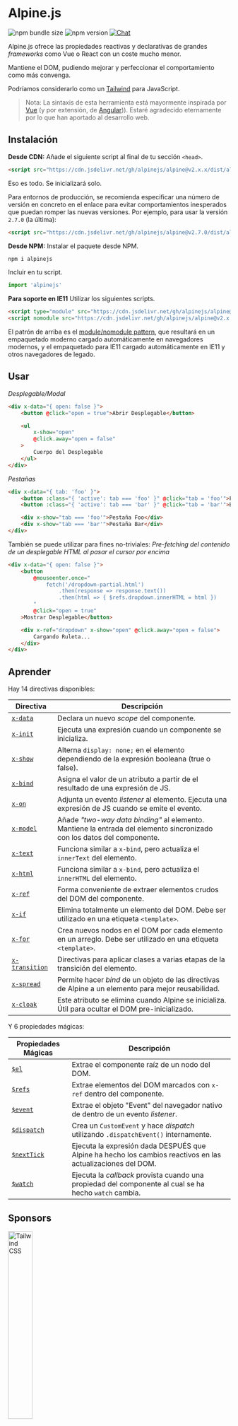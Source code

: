 # Alpine.js

![npm bundle size](https://img.shields.io/bundlephobia/minzip/alpinejs)
![npm version](https://img.shields.io/npm/v/alpinejs)
[![Chat](https://img.shields.io/badge/chat-on%20discord-7289da.svg?sanitize=true)](https://alpinejs.codewithhugo.com/chat/)

Alpine.js ofrece las propiedades reactivas y declarativas de grandes *frameworks* como Vue o React con un coste mucho menor.

Mantiene el DOM, pudiendo mejorar y perfeccionar el comportamiento como más convenga.

Podríamos considerarlo como un [Tailwind](https://tailwindcss.com/) para JavaScript.

> Nota: La sintaxis de esta herramienta está mayormente inspirada por [Vue](https://vuejs.org/) (y por extensión, de [Angular](https://angularjs.org/))). Estaré agradecido eternamente por lo que han aportado al desarrollo web.

## Instalación

**Desde CDN:** Añade el siguiente script al final de tu sección `<head>`.
```html
<script src="https://cdn.jsdelivr.net/gh/alpinejs/alpine@v2.x.x/dist/alpine.min.js" defer></script>
```

Eso es todo. Se inicializará solo.

Para entornos de producción, se recomienda especificar una número de versión en concreto en el enlace para evitar comportamientos inesperados que puedan romper las nuevas versiones. Por ejemplo, para usar la versión `2.7.0` (la última):
```html
<script src="https://cdn.jsdelivr.net/gh/alpinejs/alpine@v2.7.0/dist/alpine.min.js" defer></script>
```

**Desde NPM:** Instalar el paquete desde NPM.
```js
npm i alpinejs
```

Incluir en tu script.
```js
import 'alpinejs'
```

**Para soporte en IE11** Utilizar los siguientes scripts.
```html
<script type="module" src="https://cdn.jsdelivr.net/gh/alpinejs/alpine@v2.x.x/dist/alpine.min.js"></script>
<script nomodule src="https://cdn.jsdelivr.net/gh/alpinejs/alpine@v2.x.x/dist/alpine-ie11.min.js" defer></script>
```

El patrón de arriba es el [module/nomodule pattern](https://philipwalton.com/articles/deploying-es2015-code-in-production-today/), que resultará en un empaquetado moderno cargado automáticamente en navegadores modernos, y el empaquetado para IE11 cargado automáticamente en IE11 y otros navegadores de legado.

## Usar

*Desplegable/Modal*
```html
<div x-data="{ open: false }">
    <button @click="open = true">Abrir Desplegable</button>

    <ul
        x-show="open"
        @click.away="open = false"
    >
        Cuerpo del Desplegable
    </ul>
</div>
```

*Pestañas*
```html
<div x-data="{ tab: 'foo' }">
    <button :class="{ 'active': tab === 'foo' }" @click="tab = 'foo'">Foo</button>
    <button :class="{ 'active': tab === 'bar' }" @click="tab = 'bar'">Bar</button>

    <div x-show="tab === 'foo'">Pestaña Foo</div>
    <div x-show="tab === 'bar'">Pestaña Bar</div>
</div>
```

También se puede utilizar para fines no-triviales:
*Pre-fetching del contenido de un desplegable HTML al pasar el cursor por encima*
```html
<div x-data="{ open: false }">
    <button
        @mouseenter.once="
            fetch('/dropdown-partial.html')
                .then(response => response.text())
                .then(html => { $refs.dropdown.innerHTML = html })
        "
        @click="open = true"
    >Mostrar Desplegable</button>

    <div x-ref="dropdown" x-show="open" @click.away="open = false">
        Cargando Ruleta...
    </div>
</div>
```

## Aprender

Hay 14 directivas disponibles:

| Directiva | Descripción |
| --- | --- |
| [`x-data`](#x-data) | Declara un nuevo *scope* del componente. |
| [`x-init`](#x-init) | Ejecuta una expresión cuando un componente se inicializa. |
| [`x-show`](#x-show) | Alterna `display: none;` en el elemento dependiendo de la expresión booleana (true o false). |
| [`x-bind`](#x-bind) | Asigna el valor de un atributo a partir de el resultado de una expresión de JS. |
| [`x-on`](#x-on) | Adjunta un evento *listener* al elemento. Ejecuta una expresión de JS cuando se emite el evento. |
| [`x-model`](#x-model) | Añade *"two-way data binding"* al elemento. Mantiene la entrada del elemento sincronizado con los datos del componente. |
| [`x-text`](#x-text) | Funciona similar a `x-bind`, pero actualiza el `innerText` del elemento. |
| [`x-html`](#x-html) | Funciona similar a `x-bind`, pero actualiza el `innerHTML` del elemento. |
| [`x-ref`](#x-ref) | Forma conveniente de extraer elementos crudos del DOM del componente. |
| [`x-if`](#x-if) | Elimina totalmente un elemento del DOM. Debe ser utilizado en una etiqueta `<template>`. |
| [`x-for`](#x-for) | Crea nuevos nodos en el DOM por cada elemento en un arreglo. Debe ser utilizado en una etiqueta `<template>`. |
| [`x-transition`](#x-transition) | Directivas para aplicar clases a varias etapas de la transición del elemento. |
| [`x-spread`](#x-spread) | Permite hacer *bind* de un objeto de las directivas de Alpine a un elemento para mejor reusabilidad. |
| [`x-cloak`](#x-cloak) | Este atributo se elimina cuando Alpine se inicializa. Útil para ocultar el DOM pre-inicializado. |

Y 6 propiedades mágicas:

| Propiedades Mágicas | Descripción |
| --- | --- |
| [`$el`](#el) | Extrae el componente raíz de un nodo del DOM. |
| [`$refs`](#refs) | Extrae elementos del DOM marcados con `x-ref` dentro del componente. |
| [`$event`](#event) | Extrae el objeto "Event" del navegador nativo de dentro de un evento *listener*. |
| [`$dispatch`](#dispatch) | Crea un `CustomEvent` y hace *dispatch* utilizando `.dispatchEvent()` internamente. |
| [`$nextTick`](#nexttick) | Ejecuta la expresión dada DESPUÉS que Alpine ha hecho los cambios reactivos en las actualizaciones del DOM. |
| [`$watch`](#watch) | Ejecuta la *callback* provista cuando una propiedad del componente al cual se ha hecho `watch` cambia. |


## Sponsors

<img width="33%" src="https://refactoringui.nyc3.cdn.digitaloceanspaces.com/tailwind-logo.svg" alt="Tailwind CSS">

**¿Quieres tu logo aquí? [Escríbe MP en Twitter](https://twitter.com/calebporzio)**

## Proyectos de la Comunidad

* [AlpineJS Weekly Newsletter](https://alpinejs.codewithhugo.com/newsletter/)
* [Spruce (State Management)](https://github.com/ryangjchandler/spruce)
* [Turbolinks Adapter](https://github.com/SimoTod/alpine-turbolinks-adapter)
* [Alpine Magic Helpers](https://github.com/KevinBatdorf/alpine-magic-helpers)
* [Awesome Alpine](https://github.com/ryangjchandler/awesome-alpine)

### Directivas

---

### `x-data`

**Ejemplo:** `<div x-data="{ foo: 'bar' }">...</div>`

**Estructura:** `<div x-data="[object literal]">...</div>`

`x-data` declara un nuevo *scope* del componente. Indica al *framework* que debe inicializar un nuevo componente con el objeto especificado.

Es análogo a la propiedad `data` de un componente en Vue.

**Extraer Lógica del Componente**

Se pueden extraer datos (y comportamiento) en funciones reutilizables:

```html
<div x-data="dropdown()">
    <button x-on:click="open">Abrir</button>

    <div x-show="isOpen()" x-on:click.away="close">
        // Desplegable
    </div>
</div>

<script>
    function dropdown() {
        return {
            show: false,
            open() { this.show = true },
            close() { this.show = false },
            isOpen() { return this.show === true },
        }
    }
</script>
```

> **Para usuarios de bundler**, notad que Alpine.js accede a funciones que están en el *scope* global (`window`), es necesario asignar explicitamente las funciones a `window` para poder usarlas con `x-data`. Por ejemplo, `window.dropdown = function () {}` (eso pasa porque Webpack, Rollup, Parcel etc. pone las funciones que defines en el *scope* del módulo y no de `window`).


También puedes mezclar múltiples tipos de datos usadndo desestructuración de objetos:

```html
<div x-data="{...dropdown(), ...tabs()}">
```

---

### `x-init`
**Ejemplo:** `<div x-data="{ foo: 'bar' }" x-init="foo = 'baz'"></div>`

**Estructura:** `<div x-data="..." x-init="[expression]"></div>`

`x-init` ejecuta una expresión cuando se inicializa un componente.

Si deseas ejecutar código DESPUÉS que Alpine haga las actualizaciones iniciales al DOM (similar al *hook* de `mounted()` en VueJS), puedes devolver un *callback* en `x-init`, y se ejecutará después:

`x-init="() => { // aquí tenemos acceso al estado de post-inicialización del DOM // }"`

---

### `x-show`
**Ejemplo:** `<div x-show="open"></div>`

**Estructura:** `<div x-show="[expression]"></div>`

`x-show` alterna el estilo `display: none;` del elemento dependiendo de si la expresión evalúa a `true` o `false`.

**x-show.transition**

`x-show.transition` es una API de conveniencia para hacer `x-show`s más agradables utilizando transiciones de CSS.

```html
<div x-show.transition="open">
    Estos contenidos entraran y saldrán de transición.
</div>
```

| Directiva | Descripción |
| --- | --- |
| `x-show.transition` | A simultaneous fade and scale. (opacity, scale: 0.95, timing-function: cubic-bezier(0.4, 0.0, 0.2, 1), duration-in: 150ms, duration-out: 75ms)
| `x-show.transition.in` | Only transition in. |
| `x-show.transition.out` | Only transition out. |
| `x-show.transition.opacity` | Only use the fade. |
| `x-show.transition.scale` | Only use the scale. |
| `x-show.transition.scale.75` | Customize the CSS scale transform `transform: scale(.75)`. |
| `x-show.transition.duration.200ms` | Sets the "in" transition to 200ms. The out will be set to half that (100ms). |
| `x-show.transition.origin.top.right` | Customize the CSS transform origin `transform-origin: top right`. |
| `x-show.transition.in.duration.200ms.out.duration.50ms` | Different durations for "in" and "out". |

> Nota: Todas esos modificadores de transiciones se pueden usar conjuntamente con cualquiera de los otros. Esto es posible (aunque ridículo lol): `x-show.transition.in.duration.100ms.origin.top.right.opacity.scale.85.out.duration.200ms.origin.bottom.left.opacity.scale.95`

> Nota: `x-show` espera a que cualquier hijo acabe de salir de la transición. Si quieres evitar este comportamiento, añade el modificador `.immediate`:
```html
<div x-show.immediate="open">
    <div x-show.transition="open">
</div>
```
---

### `x-bind`

> Nota: Eres libre de usar la sintaxis abreviada ":": `:type="..."`

**Ejemplo:** `<input x-bind:type="inputType">`

**Estructura:** `<input x-bind:[attribute]="[expression]">`

`x-bind` asigna el valor de un atributo como el resultado de evaluar una expresión de Javascript. La expresión tiene acceso a todos las claves del objeto de datos del componente, y se actualizará cada vez que se actualizan los datos.

> Nota: *bindings* de atributos SÓLO se actualizan cuando se actualizan las dependencias. El *framework* es lo suficientemente inteligente para observar cambios en los datos y detectar que *bindings* se encargan de esos.

**`x-bind` para atributos de clase**

`x-bind` se comporta un poco distinto cuando hacemos *binding* de un atributo `class`.

Para clases, es necesario pasar un objeto cuyas claves sean los nombres de la clase, y los valores sean expresiones booleanas que determinan si las clases se aplican o no.

Por ejemplo:
`<div x-bind:class="{ 'hidden': foo }"></div>`

En este ejemplo, la clase "hidden" solo se aplicará cuando el valor del atributo `foo` sea `true`.

**`x-bind` para atributos booleanos**

`x-bind` da soporte a atributos booleanos del mismo modo que funciona para atributos valuables, utilizando una variable como condicion o cualquier expresión de JavaScript que resuelve a `true` o `false`.

Por ejemplo:
```html
<!-- Given: -->
<button x-bind:disabled="myVar">Hazme click</button>

<!-- When myVar == true: -->
<button disabled="disabled">Hazme click</button>

<!-- When myVar == false: -->
<button>Click me</button>
```

Esto añadirá o eliminará el atributo `disabled` cuando `myVar` sea `true` o `false` respectivamente.

Se soportan atributos booleanos de la [especificación de HTML](https://html.spec.whatwg.org/multipage/indices.html#attributes-3:boolean-attribute), por ejemplo `disabled`, `readonly`, `required`, `checked`, `hidden`, `selected`, `open`, etc.

**Modificador `.camel`**
**Ejemplo:** `<svg x-bind:view-box.camel="viewBox">`

El modificador `camel` hace *binding* del equivalente al nombre del atributo en *camel case*. En el ejemplo de arriba, el valor de `viewBox` se asignará al atributo `viewBox` y no al atributo `view-box`.

---

### `x-on`

> Nota: Eres libre de usar la sintaxis abreviada "@": `@click="..."`

**Ejemplo:** `<button x-on:click="foo = 'bar'"></button>`

**Structure:** `<button x-on:[event]="[expression]"></button>`

`x-on` adjunta un evento *listener* al elemento en el cual se declara. Cuando se emite el evento, se ejecuta la expresion de JavaScript especificada.

Si cualquier dato es modificado en la expresión, otros atributos de elementos "vinculados" con dicho dato, se actualizarán.

> Nota: También se puede especificar el nombre de una función de JavaScript

**Ejemplo:** `<button x-on:click="myFunction"></button>`

Eso es equivalente a: `<button x-on:click="myFunction($event)"></button>`

**Modificador `keydown`**

**Ejemplo:** `<input type="text" x-on:keydown.escape="open = false">`

Puedes especificar teclas en conreto a escuchar utilizando modificadores *keydown* anexados a la directiva `x-on:keydown`. Nótese que los modificadores son versiones *kebab-cased* de los valores de `Event.key`.

Ejemplos: `enter`, `escape`, `arrow-up`, `arrow-down`

> Nota: También puedes escuchar combinaciones de teclas de sistema como: `x-on:keydown.cmd.enter="foo"`

**Modificador `.away`**

**Ejemplo:** `<div x-on:click.away="showModal = false"></div>`

Cuando el modificador `.away` está presente, el evento solo se ejecutara cuando el evento se origina de una fuente distinta al propio elemento o sus hijos.

**Modificador `.prevent`**
**Ejemplo:** `<input type="checkbox" x-on:click.prevent>`

Añadir `.prevent` en un *listener* de eventos llama a `preventDefault` sobre el evento disparado. En el ejemplo de arriba, esto significa que realmente la casilla no se marcará cuando el usuario haga click en ella.

**Modificador `.stop`**
**Ejemplo:** `<div x-on:click="foo = 'bar'"><button x-on:click.stop></button></div>`

Añadir `.stop` en un *listener* de eventos llama a `stopPropagation` sobre el evento disparado. En el ejemplo de arriba, esto significa que el evento de "click" no saltará hacia el `<div>` exterior. En otras palabras, cuando un usuario pulse el botón, no se asignará `'bar'` a `foo`.

**Modificador `.self`**
**Ejemplo:** `<div x-on:click.self="foo = 'bar'"><button></button></div>`

Añadir `.self` en un *listener* de eventos hará que el evento solo se dispare si `$event.target` es el propio elemento. En el ejemplo de arriba, esto significa que el evento de "click" que propaga el evento hacia el `<div>`exterior **no** correrá el código indicado.

**Modificador `.window`**
**Ejemplo:** `<div x-on:resize.window="isOpen = window.outerWidth > 768 ? false : open"></div>`

Añadir `.window` en un *listener* de eventos instalará el *listener* en el objeto global `window` y no en el nodo del DOM en el que se declara. Esto es útil cuando quieres modificar el estado de un componente cuando algo cambia en `window`, como un evento de redimensión. En este ejemplo, cuando la ventana supera los 768 píxeles de anchura, cierra el modal/desplegable, y en el caso contrario mantiene el mismo estado.

>Nota: También se puede usar el modificador `.document` para adjuntar *listeners* a `document` y no en `window`

**Modificador `.once`**
**Ejemplo:** `<button x-on:mouseenter.once="fetchSomething()"></button>`

Añadir el modificador `.once` en un *listener* de eventos asegura que el *listener* solo se ejecute una sola vez. Esto es útil para tareas que solo quieres realizar una vez, como un *fetch* parcial de un HTML o similares.

**Modificador `.passive`**
**Ejemplo:** `<button x-on:mousedown.passive="interactive = true"></button>`

Añadir el modificador `.passive` en un *listener* de eventos hará que el *listener* sea pasivo, lo que significa que `preventDefault()` no funcionará en ninguno de los eventos procesados. Esto puede ayudar, por ejemplo, con el buen desempeño del desplazamiento en dispositivos táctiles.

**Modificador `.debounce`**
**Ejemplo:** `<input x-on:input.debounce="fetchSomething()">`

El modificador `debounce` permite hacer "debounce" de un evento. En otras palabras, la respuesta al evento NO se ejecutará hasta que haya pasado una cierta cantidad de tiempo desde que el evento se lanzó por última vez. Cuando está listo para ser llamado, se ejecutará la última respuesta.

El valor de "espera" por defecto es de 250 milisegundos.

Para personalizar este valor, es posible especificar una cifra en concreto de la siguiente forma:

```
<input x-on:input.debounce.750="fetchSomething()">
<input x-on:input.debounce.750ms="fetchSomething()">
```

**Modificador `.camel`**
**Ejemplo:** `<input x-on:event-name.camel="doSomething()">`

El modificador `camel` hace *binding* del equivalente al nombre del evento en *camel case*. En el ejemplo de arriba, la expresión se evaluara cuando se dispare el evento `eventName`.

---

### `x-model`
**Ejemplo:** `<input type="text" x-model="foo">`

**Estructura:** `<input type="text" x-model="[data item]">`

`x-model` añade *"two-way data binding"* en un elemento. En otras palabras, el valor del elemento de entrada estara sincronizado con el valor del dato en el componente.

> Nota: `x-model` es lo suficientemente inteligente para detectar cambios en inputs de texto, checkboxes, radio buttons, radio buttons, textareas, selects, y multiple selects. Debería comportarse [igual que lo hace Vue](https://vuejs.org/v2/guide/forms.html) en esos escenarios.

**Modificador `.number`**
**Ejemplo:** `<input x-model.number="age">`

El modificador `number` convierte el valor de entrada a un número. En caso que no se pueda convertir a número, devuelve el valor original.

**Modificador `.debounce`**
**Ejemplo:** `<input x-model.debounce="search">`

El modificador `debounce` permite añadir "debounce" en la actualización de un valor. En otras palabras, la respuesta al evento NO se ejecutará hasta que haya pasado una cierta cantidad de tiempo desde que se disparó el último evento. Cuando la respuesta está lista para ser llamada, se ejecutará la respuesta al último evento.

El valor de "espera" por defecto es de 250 milisegundos.

Para personalizar este valor, es posible especificar una cifra en concreto de la siguiente forma:

```
<input x-model.debounce.750="search">
<input x-model.debounce.750ms="search">
```

---

### `x-text`
**Ejemplo:** `<span x-text="foo"></span>`

**Estructura:** `<span x-text="[expression]"`

`x-text` funciona similar a `x-bind`, pero actualiza el `innerText` del elemento en lugar del valor del atributo.

---

### `x-html`
**Ejemplo:** `<span x-html="foo"></span>`

**Estructura:** `<span x-html="[expression]"`

`x-html` funciona similar a `x-bind`, pero actualiza el `innerHTML` del elemento en lugar del valor del atributo.

> :warning: **Utiliza solo contenido confiable y no elementos introducidos por el usuario.** :warning:
>
> Renderizar HTML de terceros dinamicamente puede facilmente llevarnos a vulnerabilidades [XSS](https://developer.mozilla.org/en-US/docs/Glossary/Cross-site_scripting).

---

### `x-ref`
**Ejemplo:** `<div x-ref="foo"></div><button x-on:click="$refs.foo.innerText = 'bar'"></button>`

**Estructura:** `<div x-ref="[ref name]"></div><button x-on:click="$refs.[ref name].innerText = 'bar'"></button>`

`x-ref` permite una forma conveniente de extraer elementos crudos del DOM del componente. Colocando el atributo `x-ref` en un elemento, pasa a estar disponible para todas las respuestas de eventos dentro de un objeto llamado `$refs`.

Esta es una alternativa útil para evitar tener ids y utilizar `document.querySelector` en todos lados.

> Nota: También se puede hacer *bind* dinámico de valores para x-ref: `<span :x-ref="item.id"></span>` en caso de ser necesario.

---

### `x-if`
**Ejemplo:** `<template x-if="true"><div>Some Element</div></template>`

**Estructura:** `<template x-if="[expression]"><div>Some Element</div></template>`

En casos donde `x-show` no es suficiente (`x-show` pone el elemento con `display: none` si es false) `x-if` se puede utilizar para eliminar un elemento del DOM completamente.

Es importante que `x-if` se use en una etiqueta `<template></template>` porque Alpine no utiliza un DOM virtual. Esta implementación permite a Alpine a ser robusto usando el DOM real y hacer su magia.

> Nota: `x-if` debe tener un único elemento raíz dentro de la etiqueta `<template></template>`.

> Nota: Cuando se usa `template` dentro de una etiqueta `svg`, es necesario añadir un [polyfill](https://github.com/alpinejs/alpine/issues/637#issuecomment-654856538) que debe ejecutarse antes que Alpine.js se inicialice.

---

### `x-for`
**Ejemplo:**
```html
<template x-for="item in items" :key="item">
    <div x-text="item"></div>
</template>
```

> Nota: El *binding* `:key` es opcional, pero es ALTAMENTE recomendado.

`x-for` está disponible para casos donde se requiere de crear nuevos nodos en el DOM por cada elemento en un arreglo. Actua similar a `v-for` en Vue, con la exepción que es necesario usarlo con una etiqueta `template` y no un elemento cualquiera.

Si quieres acceder al indice actual de la iteración, utiliza la siguiente sintaxis:

```html
<template x-for="(item, index) in items" :key="index">
    <!-- También se puede referenciar a "index" dentro de la iteración si es necesario. -->
    <div x-text="index"></div>
</template>
```

> Nota: `x-for` debe tener un único elemento raíz dentro de la etiqueta `<template></template>`.

> Nota: Cuando se usa `template` dentro de una etiqueta `svg`, es necesario añadir un [polyfill](https://github.com/alpinejs/alpine/issues/637#issuecomment-654856538) que debe ejecutarse antes que Alpine.js se inicialice.


#### Anidando `x-for`s
Se pueden anidar bucles `x-for`, pero se debe envolver cada bucle en un elemento. Por ejemplo:

```html
<template x-for="item in items">
    <div>
        <template x-for="subItem in item.subItems">
            <div x-text="subItem"></div>
        </template>
    </div>
</template>
```

---

### `x-transition`
**Ejemplo:**
```html
<div
    x-show="open"
    x-transition:enter="transition ease-out duration-300"
    x-transition:enter-start="opacity-0 transform scale-90"
    x-transition:enter-end="opacity-100 transform scale-100"
    x-transition:leave="transition ease-in duration-300"
    x-transition:leave-start="opacity-100 transform scale-100"
    x-transition:leave-end="opacity-0 transform scale-90"
>...</div>
```

```html
<template x-if="open">
    <div
        x-transition:enter="transition ease-out duration-300"
        x-transition:enter-start="opacity-0 transform scale-90"
        x-transition:enter-end="opacity-100 transform scale-100"
        x-transition:leave="transition ease-in duration-300"
        x-transition:leave-start="opacity-100 transform scale-100"
        x-transition:leave-end="opacity-0 transform scale-90"
    >...</div>
</template>
```

> El ejemplo de arriba utiliza clases de [Tailwind CSS](https://tailwindcss.com)

Alpine ofrece 6 formas distintas de directivas de transición para aplicar clases en varias etapas de transición de un elemento, entre los estados "hidden" y "shown". Estas directivas funcionan con ambos `x-show` y `x-if`.

Estas, funcionan exactamente igual que las directivas de transición de VueJS con la diferencia de que tienen distintos nombres y más sensibles:

| Directiva | Descripción |
| --- | --- |
| `:enter` | Se aplica durante toda la fase de entrada. |
| `:enter-start` | Se añade antes que el elemento se inserte y se elimina un fotograma después de que se inserte el elemento. |
| `:enter-end` | Añadido un fotograma después se inserir el elemento (al mismo tiempo que se elimina `enter-start`), y se elimina cuando la transición/animación finaliza. |
| `:leave` | Aplicado durante toda la fase de abandono. |
| `:leave-start` | Añadido inmediatamente cuando se dispara el abandono de la transición, y eliminado después de un fotograma. |
| `:leave-end` | Añadido un fotograma después de que se dispare el dejar la transición (al mismo tiempo que se elimina `leave-start`), y se elimina cuando la transición/animación finaliza.

---

### `x-spread`
**Ejemplo:**
```html
<div x-data="dropdown()">
    <button x-spread="trigger">Abrir Desplegable</button>

    <span x-spread="dialogue">Desplegar Contenidos</span>
</div>

<script>
    function dropdown() {
        return {
            open: false,
            trigger: {
                ['@click']() {
                    this.open = true
                },
            },
            dialogue: {
                ['x-show']() {
                    return this.open
                },
                ['@click.away']() {
                    this.open = false
                },
            }
        }
    }
</script>
```

`x-spread` permite extraer los *bindings* de Alpine de un elemento en un objeto reutilizable.

Las claves del objeto son las directivas (puede ser cualquiera, incluyendo modificadores), y los valores son *callbacks* a evaluar por Alpine.

> Note: Excepciónes con `x-spread`:
> - Cuando la directiva a extender es `x-for`, es necesario retornar una expresion en formato de *string* en el *callback*. Por ejemplo: `['x-for']() { return 'item in items' }`.
> - `x-init` y `x-data` no se pueden usar dentro de un objeto para "spread".

---

### `x-cloak`
**Ejemplo:** `<div x-data="{}" x-cloak></div>`

Los atributos de `x-cloak` se eliminan de los elementos cuando Alpine se inicializa. Esto es util para ocultar elementos pre-inicializados del DOM. Es recomendado añadir el siguiente estilo global para que esto funcione:

```html
<style>
    [x-cloak] { display: none; }
</style>
```

### Propiedades Mágicas

> Con la excepción de `$el`, las propiedades mágicas **no están disponibles junto a `x-data`** ya que el componente aún no ha sido inicializado.

---

### `$el`
**Ejemplo:**
```html
<div x-data>
    <button @click="$el.innerHTML = 'foo'">Reemplázame con "foo"</button>
</div>
```

`$el` es una propiedad mágica que puede ser utilizada para extraer el nodo DOM del componente raíz.

### `$refs`
**Ejemplo:**
```html
<span x-ref="foo"></span>

<button x-on:click="$refs.foo.innerText = 'bar'"></button>
```

`$refs` es una propiedad mágica que puede ser utilizada para extraer elementos DOM marcados con `x-ref` dentro del componente. Esto es útil cuando es necesario manipular manualmente elementos del DOM.

---

### `$event`
**Ejemplo:**
```html
<input x-on:input="alert($event.target.value)">
```

`$event` es una propiedad mágica que puede ser utilizada junto un a un *listener* de eventos para extraer el objeto nativo "Event" del navegador.

> Nota: La propiedad $event sólo está disponible en expresiones del DOM.

Si se requiere acceder a $event dentro de una función de JavaScript puedes pasar el objecto directamente como parámetro:

`<button x-on:click="myFunction($event)"></button>`

---

### `$dispatch`
**Ejemplo:**
```html
<div @custom-event="console.log($event.detail.foo)">
    <button @click="$dispatch('custom-event', { foo: 'bar' })">
    <!-- Al hacer click, hará console.log de "bar" -->
</div>
```

**Nota en la Propagación de Eventos**

Nótese que, por el [event bubbling](https://en.wikipedia.org/wiki/Event_bubbling), cuando se necesita capturar eventos enviados desde nodes que están anidado bajo el mismo nivel de jerarquía, es necesario usar el modificador [`.window`](https://github.com/alpinejs/alpine#x-on):

**Ejemplo:**

```html
<div x-data>
    <span @custom-event="console.log($event.detail.foo)"></span>
    <button @click="$dispatch('custom-event', { foo: 'bar' })">
<div>
```

> Esto no funcionará porqué cuando se dispara `custom-event`, se propagará hacia el antepasado común, el `div`.

**_Dispatching_ Componentes**

También se puede aprovechar la técnica anterior para hacer que los componentes se comuniquen entre ellos:

**Ejemplo:**

```html
<div x-data @custom-event.window="console.log($event.detail)"></div>

<button x-data @click="$dispatch('custom-event', 'Hello World!')">
<!-- Al hacer click, hará console.log de "Hello World!". -->
```

`$dispatch` es un atajo para crear un evento personalizado `CustomEvent` y enviarlo utilizando `.dispatchEvent()` internamente. Hay muchos casos de uso buenos en donde se requiere pasar los datos entre componentes utilizando eventos personalizados. [Leer esto](https://developer.mozilla.org/en-US/docs/Web/Guide/Events/Creating_and_triggering_events) para mas información sobre el sistema de `CustomEvent` en los navegadores.

Nótese que cualquier dato que se pasa como segundo parametro de `$dispatch('some-event', { some: 'data' })`, pasa a estar disponible a través de la propiedad "detail" de los nuevos eventos: `$event.detail.some`. Añadir datos de eventos personalizados a la propiedad `.detail` es la práctica estándar para usar `CustomEvent` en navegadores. [Leer esto](https://developer.mozilla.org/en-US/docs/Web/API/CustomEvent/detail) para mas información.

También se puede utilizar `$dispatch()` para disparar actualizaciones de los datos para bindings con `x-model`. Por ejemplo:

```html
<div x-data="{ foo: 'bar' }">
    <span x-model="foo">
        <button @click="$dispatch('input', 'baz')">
        <!-- Después de pulsar el botón, `x-model` captura el evento "input", y actualiza foo a "baz". -->
    </span>
</div>
```

> Nota: La propiedad $dispatch sólo está disponible en expresiones del DOM.

Si necesitas acceder a $dispatch desde dentro de una función de JavaScript, puedes pasarlo como parámetro:

`<button x-on:click="myFunction($dispatch)"></button>`

---

### `$nextTick`
**Ejemplo:**
```html
<div x-data="{ fruit: 'apple' }">
    <button
        x-on:click="
            fruit = 'pear';
            $nextTick(() => { console.log($event.target.innerText) });
        "
        x-text="fruit"
    ></button>
</div>
```

`$nextTick` es una propiedad mágica que permite ejecutar la expresión indicada sólo DESPUÉS que Alpine haga las actualizaciones reactivas del DOM. Esto es útil para las veces que se necesita interactuar con el DOM DESPUÉS que se reflejen todas las actualizaciones que has hecho de los datos.

---

### `$watch`
**Ejemplo:**
```html
<div x-data="{ open: false }" x-init="$watch('open', value => console.log(value))">
    <button @click="open = ! open">Toggle Open</button>
</div>
```

Puedes hacer "watch" a la propiedad de un componente con el método mágico `$watch`. En el ejemplo de arriba, cuando se pulsa el botón y `open` cambia, la retrollamada provista ejecutara el `console.log` con el nuevo valor.

## Seguridad
Si encuentras una brecha de seguridad, por favor envía un email a [calebporzio@gmail.com]().

Alpine depende de una implementación personalizada utilizando el objeto `Function` para evaluar las directivas. A pesar de ser más seguro que `eval()`, su uso está prohibido en algunos entornos, tels como Google Chrome App, utilizando Content Security Policy restrictivas (CSP).

Si utilizas Alpine en un sitio web que maneja datos sensibles y requiere [CSP](https://csp.withgoogle.com/docs/strict-csp.html), necesitas incluir `unsafe-eval` en tu política. Una política robusta configurada correctamente ayudará a proteger a tus usuarios cuando utilizan datos personales o financieros.

Ya que la política se aplica a todos los scripts de tu página, es improtante que otras bibliotecas externas incluidas en el sitio web sean revisadas cuidadosamente para asegurar que son confiables y que no intrudicen ninguna vulnerabilidad de Cross Site Scripting ni usando `eval()`ni manipulando el DOM para inyectar código malicioso en tu página.

## V3 Roadmap
* Migrar de `x-ref` a `ref` para paridad con Vue?
* Añadir `Alpine.directive()`
* Añadir `Alpine.component('foo', {...})` (Con el método mágico `__init()`)
* Enviar eventos de Alpine para "loaded", "transition-start", etc... ([#299](https://github.com/alpinejs/alpine/pull/299)) ?
* Eliminar síntaxis de "object" (y array) de `x-bind:class="{ 'foo': true }"` ([#236](https://github.com/alpinejs/alpine/pull/236) para añadir soporte a sintaxis de objeto para el atributo `style`)
* Mejorar `x-for` para reactividad con mutaciones ([#165](https://github.com/alpinejs/alpine/pull/165))
* Añadir soporte "deep watching" en V3 ([#294](https://github.com/alpinejs/alpine/pull/294))
* Añadir atajo `$el`
* Cambiar `@click.away` a `@click.outside`?

## Licencia

Copyright © 2019-2020 Caleb Porzio y colaboradores

Licenciado bajo la licencia MIT, ve [LICENSE.md](LICENSE.md) para más detalles.

